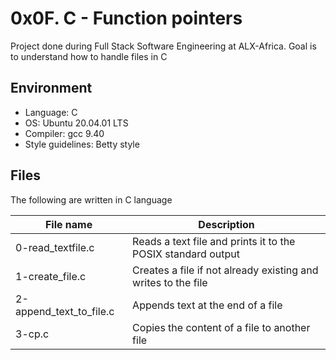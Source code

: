 # 0x0F. C - Function pointers
Project done during Full Stack Software Engineering at ALX-Africa. Goal is to understand how to handle files in C

## Environment
* Language: C
* OS: Ubuntu 20.04.01 LTS
* Compiler: gcc 9.40
* Style guidelines: Betty style

## Files
The following are written in C language

File name | Description
 --- | ---
0-read_textfile.c | Reads a text file and prints it to the POSIX standard output
1-create_file.c | Creates a file if not already existing and writes to the file
2-append_text_to_file.c | Appends text at the end of a file
3-cp.c | Copies the content of a file to another file
